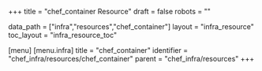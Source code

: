 +++
title = "chef_container Resource"
draft = false
robots = ""

data_path = ["infra","resources","chef_container"]
layout = "infra_resource"
toc_layout = "infra_resource_toc"

[menu]
  [menu.infra]
    title = "chef_container"
    identifier = "chef_infra/resources/chef_container"
    parent = "chef_infra/resources"
+++

<!-- The contents of this page are automatically generated from the chef_container.yaml file in the data/infra/resources directory. -->
<!-- To suggest a change, edit the https://github.com/chef/chef/blob/main/lib/chef/resource/chef_container.rb file and submit a pull request to the https://github.com/chef/chef repository. -->
<!-- markdownlint-disable-file -->
